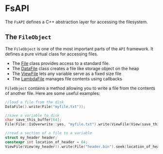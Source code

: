 # FsAPI

The `FsAPI` defines a C++ abstraction layer for accessing the filesystem.

## The `FileObject`

The `FileObject` is one of the most important parts of the `API` framework. It defines a pure virtual class for accessing files.

- The [File](include/fs/File.hpp) class provides access to a standard file.
- The [DataFile](include/fs/DataFile.hpp) class creates a file like storage object on the heap
- The [ViewFile](include/fs/ViewFile.hpp) lets any variable serve as a fixed size file
- The [LambdaFile](include/fs/LambdaFile.hpp) manages file contents using callbacks

`FileObject` contains a method allowing you to write a file from the contents of another file. Here are some useful examples:

```c++
//load a file from the disk
DataFile().write(File("myfile.txt"));

//save a variable to disk
char save_this_buffer[64];
File(File::IsOverwrite::yes, "myfile.txt").write(ViewFile(View(save_this_buffer)));

//read a section of a file to a variable
struct my_header header;
constexpr int location_of_header = 64;
ViewFile(View(my_header)).write(File("header.bin").seek(location_of_header));
```
